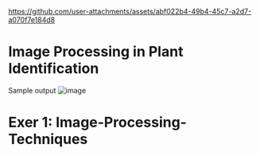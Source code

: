 https://github.com/user-attachments/assets/abf022b4-49b4-45c7-a2d7-a070f7e184d8

# Image Processing in Plant Identification

Sample output
![image](https://github.com/user-attachments/assets/5dbc5f2a-f407-4642-a179-324593c8e29c)


# Exer 1: Image-Processing-Techniques	


